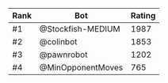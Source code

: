 Rank|Bot|Rating
---|---|---
#1|@Stockfish-MEDIUM|1987
#2|@colinbot|1853
#3|@pawnrobot|1202
#4|@MinOpponentMoves|765
